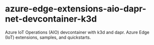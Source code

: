 # azure-edge-extensions-aio-dapr-net-devcontainer-k3d
Azure IoT Operations (AIO) devcontainer with k3d and dapr. Azure Edge (IoT) extensions, samples, and quickstarts.
